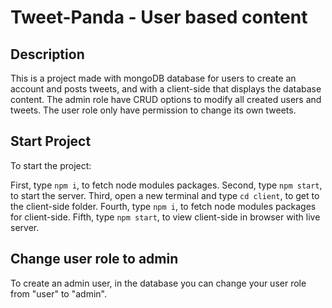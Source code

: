# Tweet-Panda - User based content

## Description

This is a project made with mongoDB database for users to create an account and posts tweets, and with a client-side that displays the database content. The admin role have CRUD options to modify all created users and tweets. The user role only have permission to change its own tweets.

## Start Project

To start the project:

First, type `npm i`, to fetch node modules packages.
Second, type `npm start`, to start the server.
Third, open a new terminal and type `cd client`, to get to the client-side folder.
Fourth, type `npm i`, to fetch node modules packages for client-side.
Fifth, type `npm start`, to view client-side in browser with live server.

## Change user role to admin

To create an admin user, in the database you can change your user role from "user" to "admin".
